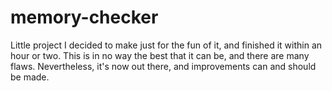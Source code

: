 # memory-checker
Little project I decided to make just for the fun of it, and finished it within an hour or two. 
This is in no way the best that it can be, and there are many flaws. Nevertheless, it's now out there, and improvements can and should be made.
